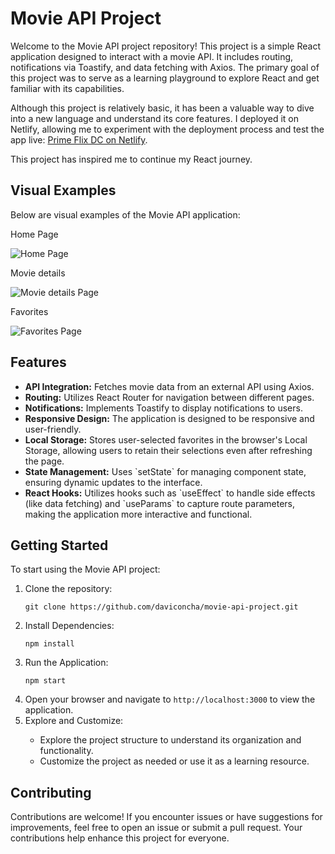 <!DOCTYPE html>
<html lang="en">
<head>
    <meta charset="UTF-8">
    <meta name="viewport" content="width=device-width, initial-scale=1.0">
</head>
<body>

<h1>Movie API Project</h1>
<p>Welcome to the Movie API project repository! This project is a simple React application designed to interact with a movie API. It includes routing, notifications via Toastify, and data fetching with Axios. The primary goal of this project was to serve as a learning playground to explore React and get familiar with its capabilities.</p>

<p>Although this project is relatively basic, it has been a valuable way to dive into a new language and understand its core features. I deployed it on Netlify, allowing me to experiment with the deployment process and test the app live: <a href="https://app.netlify.com/sites/prime-flix-dc/">Prime Flix DC on Netlify</a>.</p>

<p>This project has inspired me to continue my React journey.</p>


<h2>Visual Examples</h2>
<p>Below are visual examples of the Movie API application:</p>

<p>Home Page</p>
<img src="https://github.com/user-attachments/assets/653c251b-92b4-46af-9e75-cbc29d56fc31" alt="Home Page">

<p>Movie details</p>
<img src="https://github.com/user-attachments/assets/2b4e36a2-1f58-4760-b439-1c5694fbbdd5" alt="Movie details Page">

<p>Favorites</p>
<img src="https://github.com/user-attachments/assets/8bf704f3-7d93-4949-836d-b0207467e512" alt="Favorites Page">


<h2>Features</h2>
<ul>
    <li><strong>API Integration:</strong> Fetches movie data from an external API using Axios.</li>
    <li><strong>Routing:</strong> Utilizes React Router for navigation between different pages.</li>
    <li><strong>Notifications:</strong> Implements Toastify to display notifications to users.</li>
    <li><strong>Responsive Design:</strong> The application is designed to be responsive and user-friendly.</li>
    <li><strong>Local Storage:</strong> Stores user-selected favorites in the browser's Local Storage, allowing users to retain their selections even after refreshing the page.</li>
    <li><strong>State Management:</strong> Uses `setState` for managing component state, ensuring dynamic updates to the interface.</li>
    <li><strong>React Hooks:</strong> Utilizes hooks such as `useEffect` to handle side effects (like data fetching) and `useParams` to capture route parameters, making the application more interactive and functional.</li>
</ul>



<h2>Getting Started</h2>
<p>To start using the Movie API project:</p>
<ol>
    <li>Clone the repository:</li>
    <pre><code>git clone https://github.com/daviconcha/movie-api-project.git</code></pre>
    <li>Install Dependencies:</li>
    <pre><code>npm install</code></pre>
    <li>Run the Application:</li>
    <pre><code>npm start</code></pre>
    <li>Open your browser and navigate to <code>http://localhost:3000</code> to view the application.</li>
    <li>Explore and Customize:</li>
    <ul>
        <li>Explore the project structure to understand its organization and functionality.</li>
        <li>Customize the project as needed or use it as a learning resource.</li>
    </ul>
</ol>

<h2>Contributing</h2>
<p>Contributions are welcome! If you encounter issues or have suggestions for improvements, feel free to open an issue or submit a pull request. Your contributions help enhance this project for everyone.</p>

</body>
</html>
